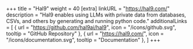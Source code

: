 +++
title = "Hal9"
weight = 40
[extra]
linkURL = "https://hal9.com/"
description = "Hal9 enables using LLMs with private data from databases, CSVs, and others by generating and running python code."
additionalLinks = [
  { url = "https://github.com/hal9ai/hal9", icon = "/icons/github.svg", tooltip = "GitHub Repository" },
  { url = "https://hal9.com/", icon = "/icons/documentation.svg", tooltip = "Documentation" },
]
+++